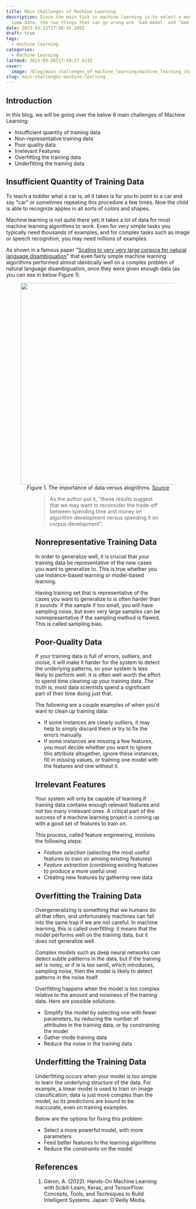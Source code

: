 ```yaml
---
title: Main Challenges of Machine Learning
description: Since the main task in machine learning is to select a model and train it on
  some data, the two things that can go wrong are 'bad model' and 'bad data'.
date: 2023-03-13T17:58:45.106Z
draft: true
tags:
  - machine learning
categories:
  - Machine Learning
lastmod: 2023-03-26T17:59:17.623Z
cover:
  image: /blog/main_challenges_of_machine_learning/machine_learning_challenges_cover.jpg
slug: main-challenges-machine-learning
---
```


## Introduction
In this blog, we will be going over the below 6 main challenges of Machine Learning:
- Insufficient quantity of training data
- Non-representative training data
- Poor quality data
- Irrelevant Features
- Overfitting the training data
- Underfitting the training data

## Insufficient Quantity of Training Data
To teach a toddler what a car is, all it takes is for you to point to a car and say "car" or sometimes repeating this procedure a few times. Now the child is able to recognize apples in all sorts of colors and shapes. 

Machine learning is not quite there yet; it takes a lot of data for most machine learning algorithms to work. Even for very simple tasks you typically need thousands of examples, and for complex tasks such as image or speech recognition, you may need millions of examples.

As shown in a famous paper "<a href="https://dl.acm.org/doi/10.3115/1073012.1073017" target="_blank">Scaling to very very large corpora for natural language disambiguation</a>" that even fairly simple machine learning algorithms performed almost identically well on a complex problem of natural language disambiguation, once they were given enough data (as you can see in below Figure 1).

<figure>
    <img src="/blog/main_challenges_of_machine_learning/importance_of_data_vs_algo.png" width="550" style="margin: 0 auto;"/>
    <figcaption align="center">Figure 1. The importance of data versus alogrithms. <a href="https://dl.acm.org/doi/10.3115/1073012.1073017" target="_blank">Source</a></figcaption>
<figure>

> As the author put it, "these results suggest that we may want to reconsider the trade-off between spending time and money on algorithm development versus spending it on corpus development".

## Nonrepresentative Training Data
In order to generalize well, it is crucial that your training data be representative of the new cases you want to generalize to. This is true whether you use instance-based learning or model-based learning.

Having training set that is representative of the cases you want to generalize to is often harder than it sounds: if the sample if too small, you will have sampling noise, but even very large samples can be nonrepresentative if the sampling method is flawed. This is called sampling bias.

## Poor-Quality Data
If your training data is full of errors, outliers, and moise, it will make it harder for the system to detect the underlying patterns, so your system is less likely to perform well. It is often well worth the effort to spend time cleaning up your training data. The truth is, most data scientists spend a significant part of their time doing just that.

The following are a couple examples of when you'd want to clean up training data:
- If some instances are clearly outliers, it may help to simply discard them or try to fix the errors manually.
- If some instances are missing a few features, you must decide whether you want to ignore this attribute altogether, ignore these instances, fill in missing values, or training one model with the features and one without it.

## Irrelevant Features
Your system will only be capable of learning if training data contains enough relevant features and not too many irrelevant ones. A critical part of the success of a machine learning project is coming up with a good set of features to train on. 

This process, called feature engineering, involves the following steps:
- *Feature selection* (selecting the most useful features to train on amoing existing features)
- *Feature extraction* (combining existing features to produce a more useful one)
- Creating new features by gathering new data

## Overfitting the Training Data
Overgeneralizing is something that we humans do all that often, and unfortunately machines can fall into the same trap if we are not careful. In machine learning, this is called overfitting: it means that the model performs well on the training data, but it does not generalize well. 

Complex models such as deep neural networks can detect subtle pattterns in the data, but if the training set is noisy, or if ie is too samll, which introduces, sampling noise, then the model is likely to detect patterns in the noise itself. 

Overfitting happens when the model is too complex relative to the amount and noisiness of the training data. Here are possible solutions:
- Simplify the model by selecting one with fewer parameters, by reducing the number of attributes in the training data, or by constraining the model
- Gather mode training data
- Reduce the noise in the training data

## Underfitting the Training Data
Underfitting occurs when your model is too simple to learn the underlying structure of the data. For example, a linear model is used to train on image classification; data is just more comples than the model, so its predictions are bound to be inaccurate, even on training examples.

Below are the options for fixing this problem:
- Select a more powerful model, with more parameters
- Feed better features to the learning algorithms
- Reduce the constraints on the model


## References
1. Géron, A. (2022). Hands-On Machine Learning with Scikit-Learn, Keras, and TensorFlow: Concepts, Tools, and Techniques to Build Intelligent Systems. Japan: O'Reilly Media.